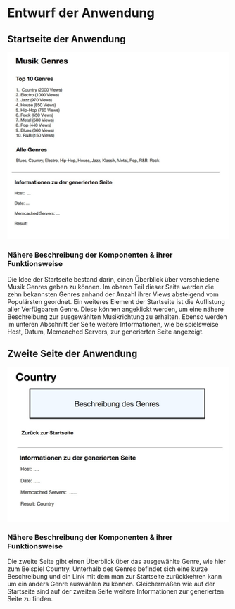 # Entwurf der Anwendung

## Startseite der Anwendung

![Startseite der App](/working/Anwendung_Startseite.jpg?raw=true 'Startseite der App')

### Nähere Beschreibung der Komponenten & ihrer Funktionsweise

Die Idee der Startseite bestand darin, einen Überblick über verschiedene Musik Genres geben zu können. Im oberen Teil dieser Seite werden die zehn bekannsten Genres anhand der Anzahl ihrer Views absteigend vom Populärsten geordnet. Ein weiteres Element der Startseite ist die Auflistung aller Verfügbaren Genre. Diese können angeklickt werden, um eine nähere Beschreibung zur ausgewählten Musikrichtung zu erhalten. Ebenso werden im unteren Abschnitt der Seite weitere Informationen, wie beispielsweise Host, Datum, Memcached Servers, zur generierten Seite angezeigt.

## Zweite Seite der Anwendung

![Zweite Seite der App](/working/Anwedung_zweite_Seite.jpg?raw=true 'Genre Beschreibung auf Seite 2')

### Nähere Beschreibung der Komponenten & ihrer Funktionsweise

Die zweite Seite gibt einen Überblick über das ausgewählte Genre, wie hier zum Beispiel Country. Unterhalb des Genres befindet sich eine kurze Beschreibung und ein Link mit dem man zur Startseite zurückkehren kann um ein anders Genre auswählen zu können.
Gleichermaßen wie auf der Startseite sind auf der zweiten Seite weitere Informationen zur generierten Seite zu finden.
